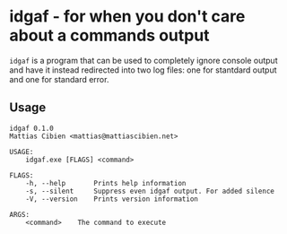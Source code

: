 # idgaf - for when you don't care about a commands output

`idgaf` is a program that can be used to completely ignore console output
and have it instead redirected into two log files: one for stantdard output and one for standard error.

## Usage

```
idgaf 0.1.0
Mattias Cibien <mattias@mattiascibien.net>

USAGE:
    idgaf.exe [FLAGS] <command>

FLAGS:
    -h, --help       Prints help information
    -s, --silent     Suppress even idgaf output. For added silence
    -V, --version    Prints version information

ARGS:
    <command>    The command to execute
```
